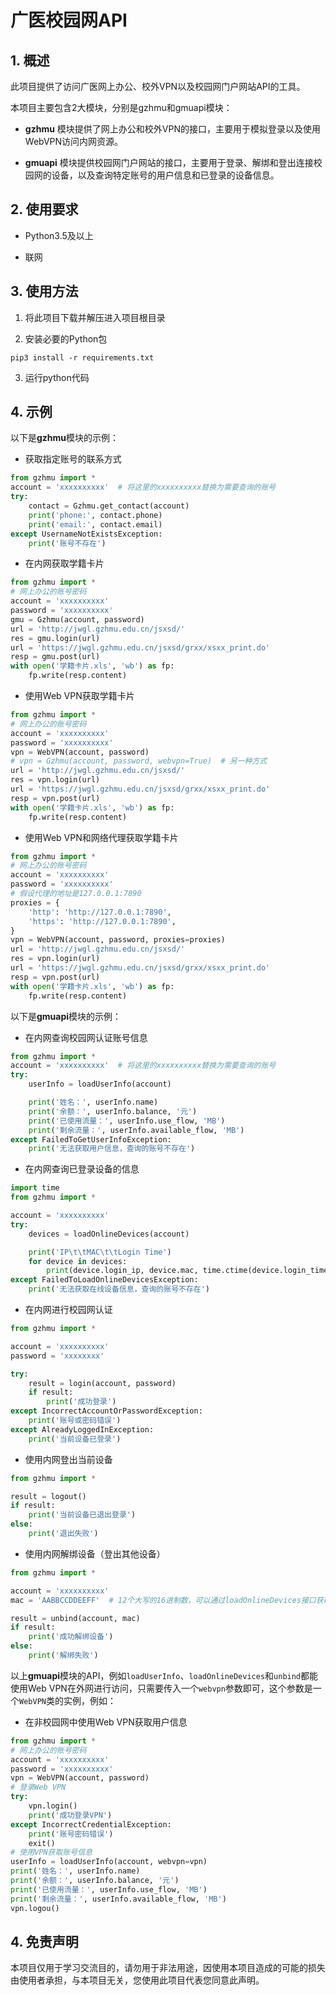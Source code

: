# 广医校园网API

## 1. 概述

此项目提供了访问广医网上办公、校外VPN以及校园网门户网站API的工具。

本项目主要包含2大模块，分别是gzhmu和gmuapi模块：

- **gzhmu** 模块提供了网上办公和校外VPN的接口，主要用于模拟登录以及使用WebVPN访问内网资源。

- **gmuapi** 模块提供校园网门户网站的接口，主要用于登录、解绑和登出连接校园网的设备，以及查询特定账号的用户信息和已登录的设备信息。

## 2. 使用要求

- Python3.5及以上

- 联网

## 3. 使用方法

1. 将此项目下载并解压进入项目根目录

2. 安装必要的Python包

```shell
pip3 install -r requirements.txt
```

3. 运行python代码

## 4. 示例

以下是**gzhmu**模块的示例：

- 获取指定账号的联系方式

```python
from gzhmu import *
account = 'xxxxxxxxxx'  # 将这里的xxxxxxxxxx替换为需要查询的账号
try:
    contact = Gzhmu.get_contact(account)
    print('phone:', contact.phone)
    print('email:', contact.email)
except UsernameNotExistsException:
    print('账号不存在')
```

- 在内网获取学籍卡片

```python
from gzhmu import *
# 网上办公的账号密码
account = 'xxxxxxxxxx'
password = 'xxxxxxxxxx'
gmu = Gzhmu(account, password)
url = 'http://jwgl.gzhmu.edu.cn/jsxsd/'
res = gmu.login(url)
url = 'https://jwgl.gzhmu.edu.cn/jsxsd/grxx/xsxx_print.do'
resp = gmu.post(url)
with open('学籍卡片.xls', 'wb') as fp:
    fp.write(resp.content)
```

- 使用Web VPN获取学籍卡片

```python
from gzhmu import *
# 网上办公的账号密码
account = 'xxxxxxxxxx'
password = 'xxxxxxxxxx'
vpn = WebVPN(account, password)
# vpn = Gzhmu(account, password, webvpn=True)  # 另一种方式
url = 'http://jwgl.gzhmu.edu.cn/jsxsd/'
res = vpn.login(url)
url = 'https://jwgl.gzhmu.edu.cn/jsxsd/grxx/xsxx_print.do'
resp = vpn.post(url)
with open('学籍卡片.xls', 'wb') as fp:
    fp.write(resp.content)
```

- 使用Web VPN和网络代理获取学籍卡片

```python
from gzhmu import *
# 网上办公的账号密码
account = 'xxxxxxxxxx'
password = 'xxxxxxxxxx'
# 假设代理的地址是127.0.0.1:7890
proxies = {
    'http': 'http://127.0.0.1:7890',
    'https': 'http://127.0.0.1:7890',
}
vpn = WebVPN(account, password, proxies=proxies)
url = 'http://jwgl.gzhmu.edu.cn/jsxsd/'
res = vpn.login(url)
url = 'https://jwgl.gzhmu.edu.cn/jsxsd/grxx/xsxx_print.do'
resp = vpn.post(url)
with open('学籍卡片.xls', 'wb') as fp:
    fp.write(resp.content)
```

以下是**gmuapi**模块的示例：

- 在内网查询校园网认证账号信息

```python
from gzhmu import *
account = 'xxxxxxxxxx'  # 将这里的xxxxxxxxxx替换为需要查询的账号
try:
    userInfo = loadUserInfo(account)

    print('姓名：', userInfo.name)
    print('余额：', userInfo.balance, '元')
    print('已使用流量：', userInfo.use_flow, 'MB')
    print('剩余流量：', userInfo.available_flow, 'MB')
except FailedToGetUserInfoException:
    print('无法获取用户信息，查询的账号不存在')
```

- 在内网查询已登录设备的信息

```python
import time
from gzhmu import *

account = 'xxxxxxxxxx'
try:
    devices = loadOnlineDevices(account)

    print('IP\t\tMAC\t\tLogin Time')
    for device in devices:
        print(device.login_ip, device.mac, time.ctime(device.login_time), sep='\t')
except FailedToLoadOnlineDevicesException:
    print('无法获取在线设备信息，查询的账号不存在')
```

- 在内网进行校园网认证

```python
from gzhmu import *

account = 'xxxxxxxxxx'
password = 'xxxxxxxx'

try:
    result = login(account, password)
    if result:
        print('成功登录')
except IncorrectAccountOrPasswordException:
    print('账号或密码错误')
except AlreadyLoggedInException:
    print('当前设备已登录')
```

- 使用内网登出当前设备

```python
from gzhmu import *

result = logout()
if result:
    print('当前设备已退出登录')
else:
    print('退出失败')
```

- 使用内网解绑设备（登出其他设备）

```python
from gzhmu import *

account = 'xxxxxxxxxx'
mac = 'AABBCCDDEEFF'  # 12个大写的16进制数，可以通过loadOnlineDevices接口获取到

result = unbind(account, mac)
if result:
    print('成功解绑设备')
else:
    print('解绑失败')
```

以上**gmuapi**模块的API，例如`loadUserInfo`、`loadOnlineDevices`和`unbind`都能使用Web VPN在外网进行访问，只需要传入一个`webvpn`参数即可，这个参数是一个`WebVPN`类的实例，例如：

- 在非校园网中使用Web VPN获取用户信息

```python
from gzhmu import *
# 网上办公的账号密码
account = 'xxxxxxxxxx'
password = 'xxxxxxxxxx'
vpn = WebVPN(account, password)
# 登录Web VPN
try:
    vpn.login()
    print('成功登录VPN')
except IncorrectCredentialException:
    print('账号密码错误')
    exit()
# 使用VPN获取账号信息
userInfo = loadUserInfo(account, webvpn=vpn)
print('姓名：', userInfo.name)
print('余额：', userInfo.balance, '元')
print('已使用流量：', userInfo.use_flow, 'MB')
print('剩余流量：', userInfo.available_flow, 'MB')
vpn.logou()
```

## 4. 免责声明

本项目仅用于学习交流目的，请勿用于非法用途，因使用本项目造成的可能的损失由使用者承担，与本项目无关，您使用此项目代表您同意此声明。
